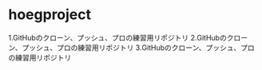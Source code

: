 # hoegproject
1.GitHubのクローン、プッシュ、プロの練習用リポジトリ
2.GitHubのクローン、プッシュ、プロの練習用リポジトリ
3.GitHubのクローン、プッシュ、プロの練習用リポジトリ